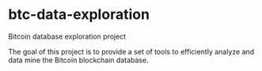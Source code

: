 # btc-data-exploration
Bitcoin database exploration project

The goal of this project is to provide a set of tools to efficiently analyze and data mine the Bitcoin blockchain database.
